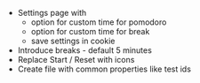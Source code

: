 - Settings page with
  - option for custom time for pomodoro
  - option for custom time for break
  - save settings in cookie
- Introduce breaks - default 5 minutes
- Replace Start / Reset with icons
- Create file with common properties like test ids